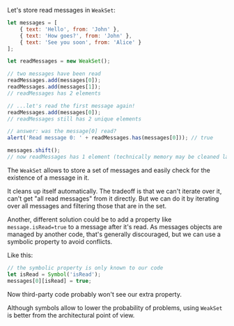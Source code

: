 Let's store read messages in `WeakSet`:

```js run
let messages = [
    { text: 'Hello', from: 'John' },
    { text: 'How goes?', from: 'John' },
    { text: 'See you soon', from: 'Alice' }
];

let readMessages = new WeakSet();

// two messages have been read
readMessages.add(messages[0]);
readMessages.add(messages[1]);
// readMessages has 2 elements

// ...let's read the first message again!
readMessages.add(messages[0]);
// readMessages still has 2 unique elements

// answer: was the message[0] read?
alert('Read message 0: ' + readMessages.has(messages[0])); // true

messages.shift();
// now readMessages has 1 element (technically memory may be cleaned later)
```

The `WeakSet` allows to store a set of messages and easily check for the existence of a message in it.

It cleans up itself automatically. The tradeoff is that we can't iterate over it, can't get "all read messages" from it directly. But we can do it by iterating over all messages and filtering those that are in the set.

Another, different solution could be to add a property like `message.isRead=true` to a message after it's read. As messages objects are managed by another code, that's generally discouraged, but we can use a symbolic property to avoid conflicts.

Like this:

```js
// the symbolic property is only known to our code
let isRead = Symbol('isRead');
messages[0][isRead] = true;
```

Now third-party code probably won't see our extra property.

Although symbols allow to lower the probability of problems, using `WeakSet` is better from the architectural point of view.

